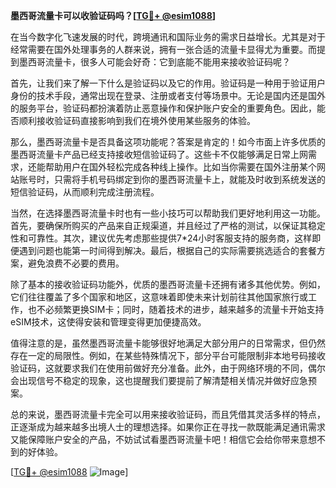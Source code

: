 **墨西哥流量卡可以收验证码吗？[[TG💪+ @esim1088](https://t.me/s/esim1088)]**

在当今数字化飞速发展的时代，跨境通讯和国际业务的需求日益增长。尤其是对于经常需要在国外处理事务的人群来说，拥有一张合适的流量卡显得尤为重要。而提到墨西哥流量卡，很多人可能会好奇：它到底能不能用来接收验证码呢？

首先，让我们来了解一下什么是验证码以及它的作用。验证码是一种用于验证用户身份的技术手段，通常出现在登录、注册或者支付等场景中。无论是国内还是国外的服务平台，验证码都扮演着防止恶意操作和保护账户安全的重要角色。因此，能否顺利接收验证码直接影响到我们在境外使用某些服务的体验。

那么，墨西哥流量卡是否具备这项功能呢？答案是肯定的！如今市面上许多优质的墨西哥流量卡产品已经支持接收短信验证码了。这些卡不仅能够满足日常上网需求，还能帮助用户在国外轻松完成各种线上操作。比如当你需要在国外注册某个网站账号时，只需将手机号码绑定到你的墨西哥流量卡上，就能及时收到系统发送的短信验证码，从而顺利完成注册流程。

当然，在选择墨西哥流量卡时也有一些小技巧可以帮助我们更好地利用这一功能。首先，要确保所购买的产品来自正规渠道，并且经过了严格的测试，以保证其稳定性和可靠性。其次，建议优先考虑那些提供7*24小时客服支持的服务商，这样即便遇到问题也能第一时间得到解决。最后，根据自己的实际需要挑选适合的套餐方案，避免浪费不必要的费用。

除了基本的接收验证码功能外，优质的墨西哥流量卡还拥有诸多其他优势。例如，它们往往覆盖了多个国家和地区，这意味着即使未来计划前往其他国家旅行或工作，也不必频繁更换SIM卡；同时，随着技术的进步，越来越多的流量卡开始支持eSIM技术，这使得安装和管理变得更加便捷高效。

值得注意的是，虽然墨西哥流量卡能够很好地满足大部分用户的日常需求，但仍然存在一定的局限性。例如，在某些特殊情况下，部分平台可能限制非本地号码接收验证码，这就要求我们在使用前做好充分准备。此外，由于网络环境的不同，偶尔会出现信号不稳定的现象，这也提醒我们要提前了解清楚相关情况并做好应急预案。

总的来说，墨西哥流量卡完全可以用来接收验证码，而且凭借其灵活多样的特点，正逐渐成为越来越多出境人士的理想选择。如果你正在寻找一款既能满足通讯需求又能保障账户安全的产品，不妨试试看墨西哥流量卡吧！相信它会给你带来意想不到的好体验。

[[TG💪+ @esim1088](https://t.me/s/esim1088) ![Image](https://i.postimg.cc/4NQfJmqS/Snipaste-2025-05-13-00-14-12.png)]